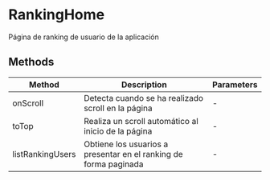 # RankingHome

Página de ranking de usuario de la aplicación

## Methods

<!-- @vuese:RankingHome:methods:start -->
|Method|Description|Parameters|
|---|---|---|
|onScroll|Detecta cuando se ha realizado scroll en la página|-|
|toTop|Realiza un scroll automático al inicio de la página|-|
|listRankingUsers|Obtiene los usuarios a presentar en el ranking de forma paginada|-|

<!-- @vuese:RankingHome:methods:end -->


